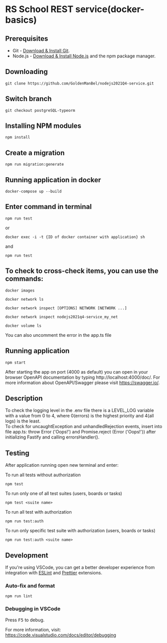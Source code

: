 # RS School REST service(docker-basics)

## Prerequisites

- Git - [Download & Install Git](https://git-scm.com/downloads).
- Node.js - [Download & Install Node.js](https://nodejs.org/en/download/) and the npm package manager.

## Downloading

```
git clone https://github.com/GoldenManBel/nodejs2021Q4-service.git
```

## Switch branch

```
git checkout postgreSQL-typeorm
```

## Installing NPM modules

```
npm install
```

## Create a migration

```
npm run migration:generate
```


## Running application in docker

```
docker-compose up --build
```

## Enter command in terminal

```
npm run test

```
or

```
docker exec -i -t {ID of docker container with application} sh
```
and
```
npm run test
```
## To check to cross-check items, you can use the commands:

```docker images```

```docker network ls ``` 

```docker network inspect [OPTIONS] NETWORK [NETWORK ...]``` 

```docker network inspect nodejs2021q4-service_my_net``` 

```docker volume ls ```

You can also uncomment the error in the app.ts file

## Running application

```
npm start
```

After starting the app on port (4000 as default) you can open
in your browser OpenAPI documentation by typing http://localhost:4000/doc/.
For more information about OpenAPI/Swagger please visit https://swagger.io/.

## Description
To check the logging level in the .env file there is a LEVEL_LOG variable with a value from 0 to 4, where 0(errors) is the highest priority and 4(all logs) is the least.  
To check for uncaughtException and unhandledRejection events, insert into file app.ts: throw Error ('Oops!') and Promise.reject (Error ('Oops!')) after initializing Fastify and calling errorsHandler().  

## Testing

After application running open new terminal and enter:

To run all tests without authorization

```
npm test
```

To run only one of all test suites (users, boards or tasks)

```
npm test <suite name>
```

To run all test with authorization

```
npm run test:auth
```

To run only specific test suite with authorization (users, boards or tasks)

```
npm run test:auth <suite name>
```

## Development

If you're using VSCode, you can get a better developer experience from integration with [ESLint](https://marketplace.visualstudio.com/items?itemName=dbaeumer.vscode-eslint) and [Prettier](https://marketplace.visualstudio.com/items?itemName=esbenp.prettier-vscode) extensions.

### Auto-fix and format

```
npm run lint
```

### Debugging in VSCode

Press <kbd>F5</kbd> to debug.

For more information, visit: https://code.visualstudio.com/docs/editor/debugging

